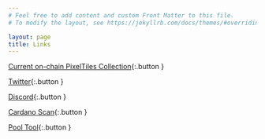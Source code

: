 ```yaml
---
# Feel free to add content and custom Front Matter to this file.
# To modify the layout, see https://jekyllrb.com/docs/themes/#overriding-theme-defaults

layout: page
title: Links
---
```


[Current on-chain PixelTiles Collection](https://pool.pm/stake1uxscpegn4t2as6qwqupm5t00et2gs95qm5fwx7gyz0246wqg5xhh8){:.button }

[Twitter](https://twitter.com/DNDCardanoPool){:.button }

[Discord](https://discord.gg/rwY7Vsjcnr){:.button }

[Cardano Scan](https://cardanoscan.io/pool/0084f4fee5502c87ee5c4f5c592856f2bfb6269355b9d87ed549e551){:.button } 

[Pool Tool](https://pooltool.io/pool/0084f4fee5502c87ee5c4f5c592856f2bfb6269355b9d87ed549e551/epochs){:.button }